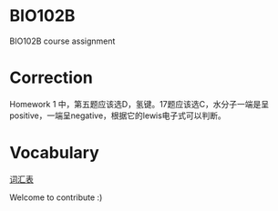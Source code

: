 # BIO102B
BIO102B course assignment

# Correction

Homework 1 中，第五题应该选D，氢键。17题应该选C，水分子一端是呈positive，一端呈negative，根据它的lewis电子式可以判断。


# Vocabulary

[词汇表](./Vocabulary.md)

Welcome to contribute :)
